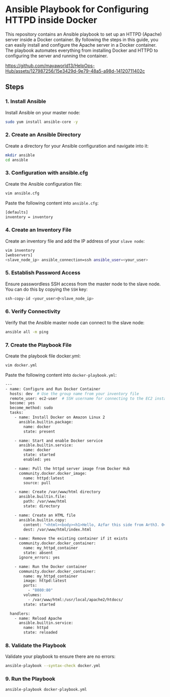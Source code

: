 # Ansible Playbook for Configuring HTTPD inside Docker

This repository contains an Ansible playbook to set up an HTTPD (Apache) server inside a Docker container. By following the steps in this guide, you can easily install and configure the Apache server in a Docker container. The playbook automates everything from installing Docker and HTTPD to configuring the server and running the container.



https://github.com/mayaworld13/HelpOps-Hub/assets/127987256/15e3429d-9e79-48a5-a98d-14120711402c



## Steps

### 1. Install Ansible
Install Ansible on your master node:
```sh
sudo yum install ansible-core -y
```

### 2. Create an Ansible Directory
Create a directory for your Ansible configuration and navigate into it:
```sh
mkdir ansible
cd ansible
```

### 3. Configuration with ansible.cfg
Create the Ansible configuration file:

```sh
vim ansible.cfg
```
Paste the following content into `ansible.cfg`:

```sh
[defaults]
inventory = inventory
```

### 4. Create an Inventory File
Create an inventory file and add the IP address of your `slave node`:

```sh
vim inventory
[webservers]
<slave_node_ip> ansible_connection=ssh ansible_user=<your_user>
```

### 5. Establish Password Access
Ensure passwordless SSH access from the master node to the slave node. You can do this by copying the `SSH` key:

```sh
ssh-copy-id <your_user>@<slave_node_ip>
```

### 6. Verify Connectivity
Verify that the Ansible master node can connect to the slave node:

```sh
ansible all -m ping
```

### 7. Create the Playbook File
Create the playbook file docker.yml:

```sh
vim docker.yml
```
Paste the following content into `docker-playbook.yml`:

```sh
---
- name: Configure and Run Docker Container
  hosts: dev  # Use the group name from your inventory file
  remote_user: ec2-user  # SSH username for connecting to the EC2 instance
  become: yes
  become_method: sudo
  tasks:
    - name: Install Docker on Amazon Linux 2
      ansible.builtin.package:
        name: docker
        state: present

    - name: Start and enable Docker service
      ansible.builtin.service:
        name: docker
        state: started
        enabled: yes

    - name: Pull the httpd server image from Docker Hub
      community.docker.docker_image:
        name: httpd:latest
        source: pull

    - name: Create /var/www/html directory
      ansible.builtin.file:
        path: /var/www/html
        state: directory

    - name: Create an HTML file
      ansible.builtin.copy:
        content: "<html><body><h1>Hello, Azfar this side from Arth3. 0</h1></body></html>"
        dest: /var/www/html/index.html

    - name: Remove the existing container if it exists
      community.docker.docker_container:
        name: my_httpd_container
        state: absent
      ignore_errors: yes

    - name: Run the Docker container
      community.docker.docker_container:
        name: my_httpd_container
        image: httpd:latest
        ports:
          - "8080:80"
        volumes:
          - /var/www/html:/usr/local/apache2/htdocs/
        state: started

  handlers:
    - name: Reload Apache
      ansible.builtin.service:
        name: httpd
        state: reloaded
```

### 8. Validate the Playbook
Validate your playbook to ensure there are no errors:

```sh
ansible-playbook --syntax-check docker.yml
```

### 9. Run the Playbook

```sh
ansible-playbook docker-playbook.yml
```



